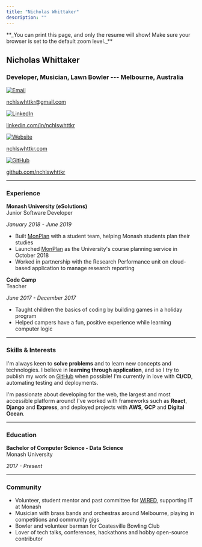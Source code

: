 ```yaml
---
title: "Nicholas Whittaker"
description: ""
---
```


<span class='hide-on-print'>
**_You can print this page, and only the resume will show! Make sure your browser is set to the default zoom level._**
</span>

## Nicholas Whittaker

### Developer, Musician, Lawn Bowler --- Melbourne, Australia

<div class="contact">
  <a href="mailto:nchlswhttkr@gmail.com" target="_blank" rel="noreferrer">
    <img src="/media/icons/email-color.svg" alt="Email" />
    <p>nchlswhttkr@gmail.com</p>
  </a>
  <a
    href="https://linkedin.com/in/nchlswhttkr"
    target="_blank"
    rel="noreferrer"
  >
    <img src="/media/icons/linkedin-color.svg" alt="LinkedIn" />
    <p>linkedin.com/in/nchlswhttkr</p>
  </a>
  <a href="https://nchlswhttkr.com" target="_blank" rel="noreferrer">
    <img src="/media/icons/website-color.svg" alt="Website" />
    <p>nchlswhttkr.com</p>
  </a>
  <a href="https://github.com/nchlswhttkr" target="_blank" rel="noreferrer">
    <img src="/media/icons/github-color.svg" alt="GitHub" />
    <p>github.com/nchlswhttkr</p>
  </a>
</div>

---

### Experience

<div class="left-right-divide">
  <p>
    <strong>Monash University (eSolutions)</strong>
    <br/>
    Junior Software Developer 
  </p>
  <p>
    <em>January 2018 - June 2019</em>
  </p>
</div>

- Built [MonPlan](https://monplan.apps.monash.edu/) with a student team, helping Monash students plan their studies
- Launched [MonPlan](https://monplan.apps.monash.edu/) as the University's course planning service in October 2018
- Worked in partnership with the Research Performance unit on cloud-based application to manage research reporting

<div class="left-right-divide">
  <p>
    <strong>Code Camp</strong>
    <br/>
    Teacher
  </p>
  <p>
    <em>June 2017 - December 2017</em>
  </p>
</div>

- Taught children the basics of coding by building games in a holiday program
- Helped campers have a fun, positive experience while learning computer logic

---

### Skills & Interests

I'm always keen to **solve problems** and to learn new concepts and technologies. I believe in **learning through application**, and so I try to publish my work on [GitHub](https://github.com/nchlswhttkr) when possible! I'm currently in love with **CI/CD**, automating testing and deployments.

I'm passionate about developing for the web, the largest and most accessible platform around! I've worked with frameworks such as **React**, **Django** and **Express**, and deployed projects with **AWS**, **GCP** and **Digital Ocean**.

---

### Education

<div class="left-right-divide">
  <p>
    <strong>Bachelor of Computer Science - Data Science</strong>
    <br/>
    Monash University
  </p>
  <p>
    <em>2017 - Present</em>
  </p>
</div>

---

### Community

- Volunteer, student mentor and past committee for [WIRED](https://wired.org.au), supporting IT at Monash
- Musician with brass bands and orchestras around Melbourne, playing in competitions and community gigs
- Bowler and volunteer barman for Coatesville Bowling Club
- Lover of tech talks, conferences, hackathons and hobby open-source contributor
